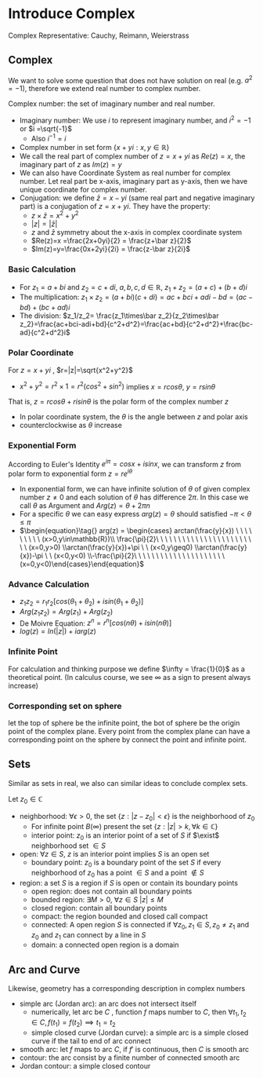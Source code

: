 # Introduce Complex

Complex Representative: Cauchy, Reimann, Weierstrass

## Complex

We want to solve some question that does not have solution on real (e.g. $a^2=-1$), therefore we extend real number to complex number.

Complex number: the set of imaginary number and real number.

- Imaginary number:  We use $i$ to represent imaginary number, and $i^2 =-1$ or $i =\sqrt{-1}$
  - Also $i^{-1} = i$
- Complex number in set form $\{x+yi:x,y\in \mathbb{R}\}$
- We call the real part of complex number of $z=x+yi$ as $Re(z)=x$, the imaginary part of $z$ as $Im(z) = y$
- We can also have Coordinate System as real number for complex number. Let real part be x-axis, imaginary part as y-axis,  then we have unique coordinate for complex number.
- Conjugation: we define $\bar z = x-yi$ (same real part and negative imaginary part) is a conjugation of $z= x+yi$. They have the property:
  - $z\times \bar z=x^2+y^2$
  - $|z|=|\bar z|$
  - $z$ and $\bar z$ symmetry about the x-axis in complex coordinate system
  - $Re(z)=x =\frac{2x+0yi}{2} = \frac{z+\bar z}{2}$
  - $Im(z)=y=\frac{0x+2yi}{2i} = \frac{z-\bar z}{2i}$

### Basic Calculation

- For $z_1 = a+bi$ and $z_2=c+di$, $a,b,c,d\in\mathbb{R}$,  $z_1+z_2= (a+c)+(b+d)i$
- The multiplication: $z_1\times z_2=(a+bi)(c+di)=ac+bci+adi-bd=(ac-bd)+(bc+ad)i$  
- The division: $z_1/z_2= \frac{z_1\times\bar z_2}{z_2\times\bar z_2}=\frac{ac+bci-adi+bd}{c^2+d^2}=\frac{ac+bd}{c^2+d^2}+\frac{bc-ad}{c^2+d^2}i$ 

### Polar Coordinate

For $z=x+yi$ , $r=|z|=\sqrt{x^2+y^2}$ 

- $x^2+y^2=r^2\times1=r^2(cos^2+sin^2)$ implies $x=rcos\theta$, $y=rsin\theta$

That is, $z = rcos\theta + risin\theta$ is the polar form of the complex number $z$

- In polar coordinate system, the $\theta$ is the angle between $z$  and polar axis
- counterclockwise as $\theta$ increase

### Exponential Form

According to Euler's Identity $e^{i\pi}=cosx+isinx$, we can transform $z$ from polar form to exponential form $z = re^{i\theta}$

- In exponential form, we can have infinite solution of $\theta$ of given complex number $z\neq 0$ and each solution of $\theta$ has difference $2\pi$. In this case we call $\theta$ as Argument and $Arg(z) = \theta + 2\pi n$ 
- For a specific $\theta$ we can easy express $arg(z) = \theta$ should satisfied $-\pi<\theta\leq \pi$
- $\begin{equation}\tag{} arg(z) = \begin{cases} arctan(\frac{y}{x}) \ \ \ \ \ \ \  \ \ (x>0,y\in\mathbb{R})\\
\frac{\pi}{2}\ \ \ \ \ \ \ \ \ \ \ \ \ \ \ \ \ \ \ \ \ \ \ \ (x=0,y>0) \\arctan(\frac{y}{x})+\pi \ \ (x<0,y\geq0)
\\arctan(\frac{y}{x})-\pi \ \ (x<0,y<0)
\\-\frac{\pi}{2}\ \ \ \ \ \ \ \ \ \ \ \ \ \ \ \ \ \ \ \ \ (x=0,y<0)\end{cases}\end{equation}$

### Advance Calculation

- $z_1z_2=r_1r_2[cos(\theta_1+\theta_2)+i sin(\theta_1+\theta_2)]$
- $Arg(z_1z_2)=Arg(z_1)+Arg(z_2)$
- De Moivre Equation: $z^n = r^n[cos(n\theta)+isin(n\theta)]$
- $log(z)=ln(|z|) + iarg(z)$

### Infinite Point

For calculation and thinking purpose we define $\infty = \frac{1}{0}$ as a theoretical point. (In calculus course, we see $\infty$ as a sign to present always increase)

### Corresponding set on sphere

let the top of sphere be the infinite point, the bot of sphere be the origin point of the complex plane. Every point from the complex plane can have a corresponding point on the sphere by connect the point and infinite point.

## Sets

Similar as sets in real, we also can similar ideas to conclude complex sets.

Let $z_0\in\mathbb{C}$ 

- neighborhood:  $\forall\epsilon>0$, the set $\{z:|z-z_0|<\epsilon\}$ is the neighborhood of $z_0$
  - For infinite point $B(\infty)$ present the set $\{z:|z|>k,\forall k\in\mathbb{C}\}$
  - interior point: $z_0$ is an interior point of a set of $S$ if $\exist$ neighborhood set $\in S$
- open: $\forall z\in S$, $z$ is an interior point implies $S$ is an open set
  - boundary point: $z_0$ is a boundary point of the set $S$ if every neighborhood of $z_0$ has a point $\in S$ and a point $\notin S$
- region: a set $S$ is a region if $S$ is open or contain its boundary points
  - open region: does not contain all boundary points
  - bounded region: $\exists M>0$, $\forall z\in S$ $|z|\leq M$
  - closed region: contain all boundary points
  - compact: the region bounded and closed call compact 
  - connected: A open region $S$ is connected if $\forall z_0,z_1\in S, z_0\ne z_1$ and $z_0$ and $z_1$ can connect by a line in $S$
  - domain:  a connected open region is a domain

## Arc and Curve

Likewise, geometry has a corresponding description in complex numbers

- simple arc (Jordan arc): an arc does not intersect itself
  - numerically, let arc be $C$ , function $f$ maps number to $C$, then $\forall t_1,t_2 \in C, f(t_1)=f(t_2) \implies t_1=t_2$
  - simple closed curve (Jordan curve): a simple arc is a simple closed curve if the tail to end of arc connect
- smooth arc: let $f$ maps to arc $C$, if $f'$ is continuous, then $C$ is smooth arc
- contour: the arc consist by a finite number of connected smooth arc 
- Jordan contour: a simple closed contour